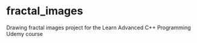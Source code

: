 # fractal_images
Drawing fractal images project for the Learn Advanced C++ Programming Udemy course 
